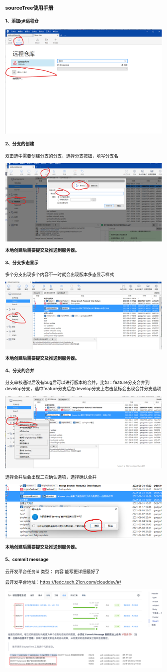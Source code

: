 ### sourceTree使用手册

#### 1、添加git远程仓

![image-20220831172743081](.\images\image-20220831172743081.png)

#### 2、分支的创建

双击选中需要创建分支的分支，选择分支按钮，填写分支名

![image-20220831173459148](.\images\image-20220831173459148.png)

**本地创建后需要提交及推送到服务器。**

#### 3、分支多态显示

多个分支出现多个内容不一时就会出现版本多态显示样式

![image-20220901082620754](.\images\image-20220901082620754.png)

**本地创建后需要提交及推送到服务器。**

#### 4、分支的合并

分支审核通过后没有bug后可以进行版本的合并，比如：feature分支合并到develop分支，选中feature分支后在develop分支上右击鼠标会出现合并分支选项

![image-20220901082953217](.\images\image-20220901082953217.png)

选择合并后会出现二次确认选项，选择确认合并

![image-20220901083217818](.\images\image-20220901083217818.png)

**本地创建后需要提交及推送到服务器。**

#### 5、commit message

云开发平台任务id 类型： 内容  能写更详细最好了

云开发平台地址：https://fedc.tech.21cn.com/clouddev/#/

![image-20220901084127485](.\images\image-20220901084127485.png)